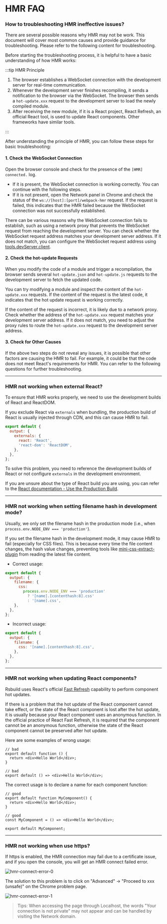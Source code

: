# HMR FAQ

### How to troubleshooting HMR ineffective issues?

There are several possible reasons why HMR may not be work. This document will cover most common causes and provide guidance for troubleshooting. Please refer to the following content for troubleshooting.

Before starting the troubleshooting process, it is helpful to have a basic understanding of how HMR works:

:::tip HMR Principle

1. The browser establishes a WebSocket connection with the development server for real-time communication.
2. Whenever the development server finishes recompiling, it sends a notification to the browser via the WebSocket. The browser then sends a `hot-update.xxx` request to the development server to load the newly compiled module.
3. After receiving the new module, if it is a React project, React Refresh, an official React tool, is used to update React components. Other frameworks have similar tools.

:::

After understanding the principle of HMR, you can follow these steps for basic troubleshooting:

#### 1. Check the WebSocket Connection

Open the browser console and check for the presence of the `[HMR] connected.` log.

- If it is present, the WebSocket connection is working correctly. You can continue with the following steps.
- If it is not present, open the Network panel in Chrome and check the status of the `ws://[host]:[port]/webpack-hmr` request. If the request is failed, this indicates that the HMR failed because the WebSocket connection was not successfully established.

There can be various reasons why the WebSocket connection fails to establish, such as using a network proxy that prevents the WebSocket request from reaching the development server. You can check whether the WebSocket request address matches your development server address. If it does not match, you can configure the WebSocket request address using [tools.devServer.client](/config/options/tools.html#client).

#### 2. Check the hot-update Requests

When you modify the code of a module and trigger a recompilation, the browser sends several `hot-update.json` and `hot-update.js` requests to the development server to fetch the updated code.

You can try modifying a module and inspect the content of the `hot-update.xxx` requests. If the content of the request is the latest code, it indicates that the hot update request is working correctly.

If the content of the request is incorrect, it is likely due to a network proxy. Check whether the address of the `hot-update.xxx` request matches your development server address. If it does not match, you need to adjust the proxy rules to route the `hot-update.xxx` request to the development server address.

#### 3. Check for Other Causes

If the above two steps do not reveal any issues, it is possible that other factors are causing the HMR to fail. For example, it could be that the code does not meet React's requirements for HMR. You can refer to the following questions for further troubleshooting.

---

### HMR not working when external React?

To ensure that HMR works properly, we need to use the development builds of React and ReactDOM.

If you exclude React via `externals` when bundling, the production build of React is usually injected through CDN, and this can cause HMR to fail.

```js
export default {
  output: {
    externals: {
      react: 'React',
      'react-dom': 'ReactDOM',
    },
  },
};
```

To solve this problem, you need to reference the development builds of React or not configure `externals` in the development environment.

If you are unsure about the type of React build you are using, you can refer to the [React documentation - Use the Production Build](https://legacy.reactjs.org/docs/optimizing-performance.html#use-the-production-build).

---

### HMR not working when setting filename hash in development mode?

Usually, we only set the filename hash in the production mode (i.e., when `process.env.NODE_ENV === 'production'`).

If you set the filename hash in the development mode, it may cause HMR to fail (especially for CSS files). This is because every time the file content changes, the hash value changes, preventing tools like [mini-css-extract-plugin](https://www.npmjs.com/package/mini-css-extract-plugin) from reading the latest file content.

- Correct usage:

```js
export default {
  output: {
    filename: {
      css:
        process.env.NODE_ENV === 'production'
          ? '[name].[contenthash:8].css'
          : '[name].css',
    },
  },
};
```

- Incorrect usage:

```js
export default {
  output: {
    filename: {
      css: '[name].[contenthash:8].css',
    },
  },
};
```

---

### HMR not working when updating React components?

Rsbuild uses React's official [Fast Refresh](https://github.com/pmmmwh/react-refresh-webpack-plugin) capability to perform component hot updates.

If there is a problem that the hot update of the React component cannot take effect, or the state of the React component is lost after the hot update, it is usually because your React component uses an anonymous function. In the official practice of React Fast Refresh, it is required that the component cannot be an anonymous function, otherwise the state of the React component cannot be preserved after hot update.

Here are some examples of wrong usage:

```tsx
// bad
export default function () {
  return <div>Hello World</div>;
}

// bad
export default () => <div>Hello World</div>;
```

The correct usage is to declare a name for each component function:

```tsx
// good
export default function MyComponent() {
  return <div>Hello World</div>;
}

// good
const MyComponent = () => <div>Hello World</div>;

export default MyComponent;
```

---

### HMR not working when use https?

If https is enabled, the HMR connection may fail due to a certificate issue, and if you open the console, you will get an HMR connect failed error.

![hmr-connect-error-0](https://lf3-static.bytednsdoc.com/obj/eden-cn/6221eh7uhbfvhn/modern/img_v2_2f90d027-a232-4bd8-8021-dac3c651682g.jpg)

The solution to this problem is to click on "Advanced" -> "Proceed to xxx (unsafe)" on the Chrome problem page.

![hmr-connect-error-1](https://lf3-static.bytednsdoc.com/obj/eden-cn/6221eh7uhbfvhn/modern/3d2d4a38-acfe-4fe2-bdff-48b3366db481.png)

> Tips: When accessing the page through Localhost, the words "Your connection is not private" may not appear and can be handled by visiting the Network domain.
